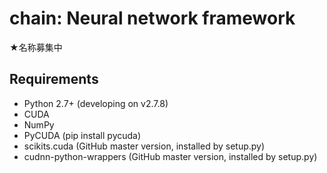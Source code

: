 # chain: Neural network framework

★名称募集中

## Requirements

- Python 2.7+ (developing on v2.7.8)
- CUDA
- NumPy
- PyCUDA (pip install pycuda)
- scikits.cuda (GitHub master version, installed by setup.py)
- cudnn-python-wrappers (GitHub master version, installed by setup.py)
